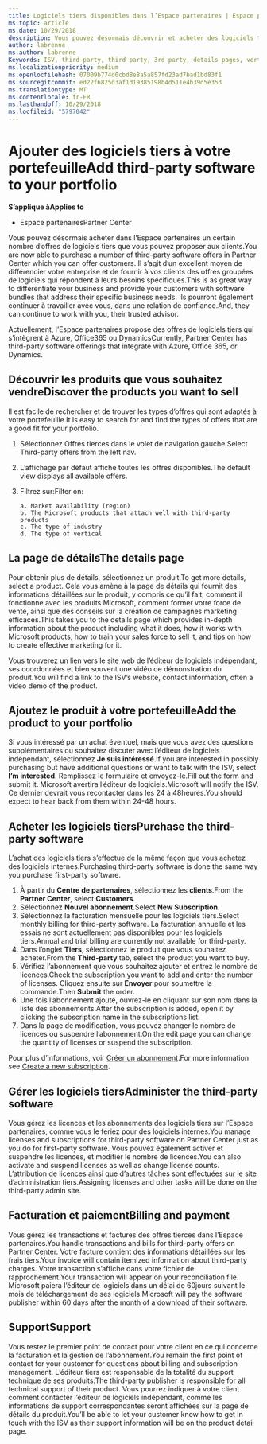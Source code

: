 ```yaml
---
title: Logiciels tiers disponibles dans l’Espace partenaires | Espace partenaires
ms.topic: article
ms.date: 10/29/2018
description: Vous pouvez désormais découvrir et acheter des logiciels tiers que vous pouvez ajouter au portefeuille que vous proposez aux clients.
author: labrenne
ms.author: labrenne
Keywords: ISV, third-party, third party, 3rd party, details pages, vertical software, software publisher
ms.localizationpriority: medium
ms.openlocfilehash: 07009b774d0cbd8e8a5a857fd23ad7bad1bd83f1
ms.sourcegitcommit: ed22f6825d3af1d19385198b4d511e4b39d5e353
ms.translationtype: MT
ms.contentlocale: fr-FR
ms.lasthandoff: 10/29/2018
ms.locfileid: "5797042"
---
```

# <a name="add-third-party-software-to-your-portfolio"></a><span data-ttu-id="56fd0-103">Ajouter des logiciels tiers à votre portefeuille</span><span class="sxs-lookup"><span data-stu-id="56fd0-103">Add third-party software to your portfolio</span></span>

**<span data-ttu-id="56fd0-104">S’applique à</span><span class="sxs-lookup"><span data-stu-id="56fd0-104">Applies to</span></span>** 

- <span data-ttu-id="56fd0-105">Espace partenaires</span><span class="sxs-lookup"><span data-stu-id="56fd0-105">Partner Center</span></span>


<span data-ttu-id="56fd0-106">Vous pouvez désormais acheter dans l’Espace partenaires un certain nombre d’offres de logiciels tiers que vous pouvez proposer aux clients.</span><span class="sxs-lookup"><span data-stu-id="56fd0-106">You are now able to purchase a number of third-party software offers in Partner Center which you can offer customers.</span></span> <span data-ttu-id="56fd0-107">Il s’agit d’un excellent moyen de différencier votre entreprise et de fournir à vos clients des offres groupées de logiciels qui répondent à leurs besoins spécifiques.</span><span class="sxs-lookup"><span data-stu-id="56fd0-107">This is as great way to differentiate your business and provide your customers with software bundles that address their specific business needs.</span></span> <span data-ttu-id="56fd0-108">Ils pourront également continuer à travailler avec vous, dans une relation de confiance.</span><span class="sxs-lookup"><span data-stu-id="56fd0-108">And, they can continue to work with you, their trusted advisor.</span></span>

<span data-ttu-id="56fd0-109">Actuellement, l’Espace partenaires propose des offres de logiciels tiers qui s’intègrent à Azure, Office365 ou Dynamics</span><span class="sxs-lookup"><span data-stu-id="56fd0-109">Currently, Partner Center has third-party software offerings that integrate with Azure, Office 365, or Dynamics.</span></span>

## <a name="discover-the-products-you-want-to-sell"></a><span data-ttu-id="56fd0-110">Découvrir les produits que vous souhaitez vendre</span><span class="sxs-lookup"><span data-stu-id="56fd0-110">Discover the products you want to sell</span></span>

<span data-ttu-id="56fd0-111">Il est facile de rechercher et de trouver les types d’offres qui sont adaptés à votre portefeuille.</span><span class="sxs-lookup"><span data-stu-id="56fd0-111">It is easy to search for and find the types of offers that are a good fit for your portfolio.</span></span> 
1.  <span data-ttu-id="56fd0-112">Sélectionnez Offres tierces dans le volet de navigation gauche.</span><span class="sxs-lookup"><span data-stu-id="56fd0-112">Select Third-party offers from the left nav.</span></span> 
2.  <span data-ttu-id="56fd0-113">L’affichage par défaut affiche toutes les offres disponibles.</span><span class="sxs-lookup"><span data-stu-id="56fd0-113">The default view displays all available offers.</span></span> 
3.  <span data-ttu-id="56fd0-114">Filtrez sur:</span><span class="sxs-lookup"><span data-stu-id="56fd0-114">Filter on:</span></span>

        a. Market availability (region) 
        b. The Microsoft products that attach well with third-party products  
        c. The type of industry 
        d. The type of vertical 

## <a name="the-details-page"></a><span data-ttu-id="56fd0-115">La page de détails</span><span class="sxs-lookup"><span data-stu-id="56fd0-115">The details page</span></span>

<span data-ttu-id="56fd0-116">Pour obtenir plus de détails, sélectionnez un produit.</span><span class="sxs-lookup"><span data-stu-id="56fd0-116">To get more details, select a product.</span></span> <span data-ttu-id="56fd0-117">Cela vous amène à la page de détails qui fournit des informations détaillées sur le produit, y compris ce qu’il fait, comment il fonctionne avec les produits Microsoft, comment former votre force de vente, ainsi que des conseils sur la création de campagnes marketing efficaces.</span><span class="sxs-lookup"><span data-stu-id="56fd0-117">This takes you to the details page which provides in-depth information about the product including what it does, how it works with Microsoft products, how to train your sales force to sell it, and tips on how to create effective marketing for it.</span></span> 

<span data-ttu-id="56fd0-118">Vous trouverez un lien vers le site web de l’éditeur de logiciels indépendant, ses coordonnées et bien souvent une vidéo de démonstration du produit.</span><span class="sxs-lookup"><span data-stu-id="56fd0-118">You will find a link to the ISV’s website, contact information, often a video demo of the product.</span></span> 

## <a name="add-the-product-to-your-portfolio"></a><span data-ttu-id="56fd0-119">Ajoutez le produit à votre portefeuille</span><span class="sxs-lookup"><span data-stu-id="56fd0-119">Add the product to your portfolio</span></span>

<span data-ttu-id="56fd0-120">Si vous intéressé par un achat éventuel, mais que vous avez des questions supplémentaires ou souhaitez discuter avec l’éditeur de logiciels indépendant, sélectionnez **Je suis intéressé**.</span><span class="sxs-lookup"><span data-stu-id="56fd0-120">If you are interested in possibly purchasing but have additional questions or want to talk with the ISV, select **I’m interested**.</span></span> <span data-ttu-id="56fd0-121">Remplissez le formulaire et envoyez-le.</span><span class="sxs-lookup"><span data-stu-id="56fd0-121">Fill out the form and submit it.</span></span> <span data-ttu-id="56fd0-122">Microsoft avertira l’éditeur de logiciels.</span><span class="sxs-lookup"><span data-stu-id="56fd0-122">Microsoft will notify the ISV.</span></span> <span data-ttu-id="56fd0-123">Ce dernier devrait vous recontacter dans les 24 à 48heures.</span><span class="sxs-lookup"><span data-stu-id="56fd0-123">You should expect to hear back from them within 24-48 hours.</span></span> 

## <a name="purchase-the-third-party-software"></a><span data-ttu-id="56fd0-124">Acheter les logiciels tiers</span><span class="sxs-lookup"><span data-stu-id="56fd0-124">Purchase the third-party software</span></span>

<span data-ttu-id="56fd0-125">L’achat des logiciels tiers s’effectue de la même façon que vous achetez des logiciels internes.</span><span class="sxs-lookup"><span data-stu-id="56fd0-125">Purchasing third-party software is done the same way you purchase first-party software.</span></span> 

1.  <span data-ttu-id="56fd0-126">À partir du **Centre de partenaires**, sélectionnez les **clients**.</span><span class="sxs-lookup"><span data-stu-id="56fd0-126">From the **Partner Center**, select **Customers**.</span></span>
2.  <span data-ttu-id="56fd0-127">Sélectionnez **Nouvel abonnement**.</span><span class="sxs-lookup"><span data-stu-id="56fd0-127">Select **New Subscription**.</span></span>
3.  <span data-ttu-id="56fd0-128">Sélectionnez la facturation mensuelle pour les logiciels tiers.</span><span class="sxs-lookup"><span data-stu-id="56fd0-128">Select monthly billing for third-party software.</span></span> <span data-ttu-id="56fd0-129">La facturation annuelle et les essais ne sont actuellement pas disponibles pour les logiciels tiers.</span><span class="sxs-lookup"><span data-stu-id="56fd0-129">Annual and trial billing are currently not available for third-party.</span></span>
4.  <span data-ttu-id="56fd0-130">Dans l’onglet **Tiers**, sélectionnez le produit que vous souhaitez acheter.</span><span class="sxs-lookup"><span data-stu-id="56fd0-130">From the **Third-party** tab, select the product you want to buy.</span></span>
5.  <span data-ttu-id="56fd0-131">Vérifiez l’abonnement que vous souhaitez ajouter et entrez le nombre de licences.</span><span class="sxs-lookup"><span data-stu-id="56fd0-131">Check the subscription you want to add and enter the number of licenses.</span></span> <span data-ttu-id="56fd0-132">Cliquez ensuite sur **Envoyer** pour soumettre la commande.</span><span class="sxs-lookup"><span data-stu-id="56fd0-132">Then **Submit** the order.</span></span>
6.  <span data-ttu-id="56fd0-133">Une fois l’abonnement ajouté, ouvrez-le en cliquant sur son nom dans la liste des abonnements.</span><span class="sxs-lookup"><span data-stu-id="56fd0-133">After the subscription is added, open it by clicking the subscription name in the subscriptions list.</span></span> 
7.  <span data-ttu-id="56fd0-134">Dans la page de modification, vous pouvez changer le nombre de licences ou suspendre l’abonnement.</span><span class="sxs-lookup"><span data-stu-id="56fd0-134">On the edit page you can change the quantity of licenses or suspend the subscription.</span></span>

<span data-ttu-id="56fd0-135">Pour plus d’informations, voir [Créer un abonnement](create-a-new-subscription.md).</span><span class="sxs-lookup"><span data-stu-id="56fd0-135">For more information see [Create a new subscription](create-a-new-subscription.md).</span></span>

## <a name="administer-the-third-party-software"></a><span data-ttu-id="56fd0-136">Gérer les logiciels tiers</span><span class="sxs-lookup"><span data-stu-id="56fd0-136">Administer the third-party software</span></span>

<span data-ttu-id="56fd0-137">Vous gérez les licences et les abonnements des logiciels tiers sur l’Espace partenaires, comme vous le feriez pour des logiciels internes.</span><span class="sxs-lookup"><span data-stu-id="56fd0-137">You manage licenses and subscriptions for third-party software on Partner Center just as you do for first-party software.</span></span> <span data-ttu-id="56fd0-138">Vous pouvez également activer et suspendre les licences, et modifier le nombre de licences.</span><span class="sxs-lookup"><span data-stu-id="56fd0-138">You can also activate and suspend licenses as well as change license counts.</span></span> <span data-ttu-id="56fd0-139">L’attribution de licences ainsi que d’autres tâches sont effectuées sur le site d’administration tiers.</span><span class="sxs-lookup"><span data-stu-id="56fd0-139">Assigning licenses and other tasks will be done on the third-party admin site.</span></span>

## <a name="billing-and-payment"></a><span data-ttu-id="56fd0-140">Facturation et paiement</span><span class="sxs-lookup"><span data-stu-id="56fd0-140">Billing and payment</span></span>

<span data-ttu-id="56fd0-141">Vous gérez les transactions et factures des offres tierces dans l’Espace partenaires.</span><span class="sxs-lookup"><span data-stu-id="56fd0-141">You handle transactions and bills for third-party offers on Partner Center.</span></span> <span data-ttu-id="56fd0-142">Votre facture contient des informations détaillées sur les frais tiers.</span><span class="sxs-lookup"><span data-stu-id="56fd0-142">Your invoice will contain itemized information about third-party charges.</span></span> <span data-ttu-id="56fd0-143">Votre transaction s’affiche dans votre fichier de rapprochement.</span><span class="sxs-lookup"><span data-stu-id="56fd0-143">Your transaction will appear on your reconciliation file.</span></span> <span data-ttu-id="56fd0-144">Microsoft paiera l’éditeur de logiciels dans un délai de 60jours suivant le mois de téléchargement de ses logiciels.</span><span class="sxs-lookup"><span data-stu-id="56fd0-144">Microsoft will pay the software publisher within 60 days after the month of a download of their software.</span></span> 

## <a name="support"></a><span data-ttu-id="56fd0-145">Support</span><span class="sxs-lookup"><span data-stu-id="56fd0-145">Support</span></span>

<span data-ttu-id="56fd0-146">Vous restez le premier point de contact pour votre client en ce qui concerne la facturation et la gestion de l’abonnement.</span><span class="sxs-lookup"><span data-stu-id="56fd0-146">You remain the first point of contact for your customer for questions about billing and subscription management.</span></span> <span data-ttu-id="56fd0-147">L’éditeur tiers est responsable de la totalité du support technique de ses produits.</span><span class="sxs-lookup"><span data-stu-id="56fd0-147">The third-party publisher is responsible for all technical support of their product.</span></span> <span data-ttu-id="56fd0-148">Vous pourrez indiquer à votre client comment contacter l’éditeur de logiciels indépendant, comme les informations de support correspondantes seront affichées sur la page de détails du produit.</span><span class="sxs-lookup"><span data-stu-id="56fd0-148">You’ll be able to let your customer know how to get in touch with the ISV as their support information will be on the product detail page.</span></span>

